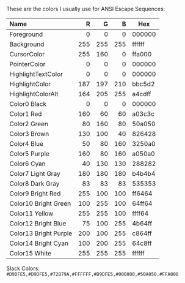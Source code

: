 These are the colors I usually use for ANSI Escape Sequences:

Name                  | R   | G   | B   | Hex
:-------------------- | --: | --: | --: | ------
Foreground            |   0 |   0 |   0 | 000000
Background            | 255 | 255 | 255 | ffffff
CursorColor           | 255 | 160 |   0 | ffa000
PointerColor          |   0 |   0 |   0 | 000000
HighlightTextColor    |   0 |   0 |   0 | 000000
HighlightColor        | 187 | 197 | 210 | bbc5d2
HighlightColorAlt     | 164 | 205 | 255 | a4cdff
Color0  Black         |   0 |   0 |   0 | 000000
Color1  Red           | 160 |  60 |  60 | a03c3c
Color2  Green         |  80 | 160 |  80 | 50a050
Color3  Brown         | 130 | 100 |  40 | 826428
Color4  Blue          |  50 |  80 | 160 | 3250a0
Color5  Purple        | 160 |  80 | 160 | a050a0
Color6  Cyan          |  40 | 130 | 130 | 288282
Color7  Light Gray    | 180 | 180 | 180 | b4b4b4
Color8  Dark Gray     |  83 |  83 |  83 | 535353
Color9  Bright Red    | 255 | 100 | 100 | ff6464
Color10 Bright Green  | 100 | 255 | 100 | 64ff64
Color11 Yellow        | 255 | 255 | 100 | ffff64
Color12 Bright Blue   |  75 | 100 | 255 | 4b64ff
Color13 Bright Purple | 200 | 100 | 255 | c864ff
Color14 Bright Cyan   | 100 | 200 | 255 | 64c8ff
Color15 White         | 255 | 255 | 255 | ffffff

Slack Colors: `#D9DFE5,#D9DFE5,#72879A,#FFFFFF,#D9DFE5,#000000,#50A050,#FFA000`
